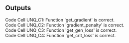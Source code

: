 <h2>Outputs</h2>
Code Cell UNQ_C1: Function 'get_gradient' is correct.<br>
Code Cell UNQ_C2: Function 'gradient_penalty' is correct.<br>
Code Cell UNQ_C3: Function 'get_gen_loss' is correct.<br>
Code Cell UNQ_C4: Function 'get_crit_loss' is correct.<br>
